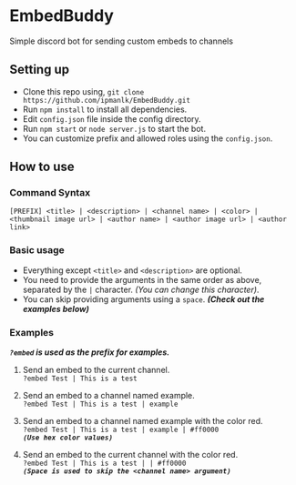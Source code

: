 # EmbedBuddy
Simple discord bot for sending custom embeds to channels 


## Setting up
- Clone this repo using,
`git clone https://github.com/ipmanlk/EmbedBuddy.git`
- Run `npm install` to install all dependencies.
- Edit `config.json` file inside the config directory.
- Run `npm start` or `node server.js` to start the bot.
- You can customize prefix and allowed roles using the `config.json`.

## How to use
### Command Syntax
`[PREFIX] <title> | <description> | <channel name> | <color> | <thumbnail image url> | <author name> | <author image url> | <author link>`

### Basic usage
- Everything except `<title>` and `<description>` are optional.
- You need to provide the arguments in the same order as above, separated by the `|` character.  *(You can change this character)*.
- You can skip providing arguments using a `space`. ***(Check out the examples below)***

### Examples
***`?embed` is used as the prefix for examples.***

1. Send an embed to the current channel.  
`?embed Test | This is a test`
  
2. Send an embed to a channel named example.  
  `?embed Test | This is a test | example`
  
3. Send an embed to a channel named example with the color red.  
 `?embed Test | This is a test | example | #ff0000`  
  ***`(Use hex color values)`***

4. Send an embed to the current channel with the color red.  
  `?embed Test | This is a test | | #ff0000`  
  ***`(Space is used to skip the <channel name> argument)`***
